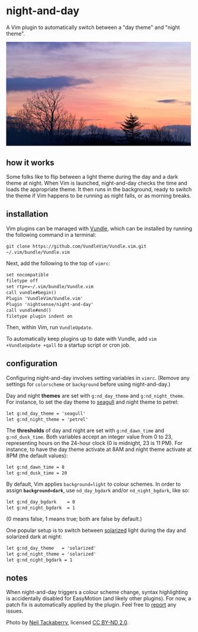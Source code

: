 # night-and-day

A Vim plugin to automatically switch between a "day theme" and "night theme".

<img src="image.jpg" width="500">

## how it works

Some folks like to flip between a light theme during the day and a dark theme at night. When Vim is launched, night-and-day checks the time and loads the appropriate theme. It then runs in the background, ready to switch the theme if Vim happens to be running as night falls, or as morning breaks.

## installation

Vim plugins can be managed with [Vundle](https://github.com/VundleVim/Vundle.vim), which can be installed by running the following command in a terminal:

~~~
git clone https://github.com/VundleVim/Vundle.vim.git ~/.vim/bundle/Vundle.vim
~~~

Next, add the following to the top of `vimrc`:

~~~
set nocompatible
filetype off
set rtp+=~/.vim/bundle/Vundle.vim
call vundle#begin()
Plugin 'VundleVim/Vundle.vim'
Plugin 'nightsense/night-and-day'
call vundle#end()
filetype plugin indent on
~~~

Then, within Vim, run `VundleUpdate`.

To automatically keep plugins up to date with Vundle, add `vim +VundleUpdate +qall` to a startup script or cron job.

## configuration

Configuring night-and-day involves setting variables in `vimrc`. (Remove any settings for `colorscheme` or `background` before using night-and-day.)

Day and night **themes** are set with `g:nd_day_theme` and `g:nd_night_theme`. For instance, to set the day theme to [seagull](https://github.com/nightsense/seabird) and night theme to petrel:

~~~
let g:nd_day_theme = 'seagull'
let g:nd_night_theme = 'petrel'
~~~

The **thresholds** of day and night are set with `g:nd_dawn_time` and `g:nd_dusk_time`. Both variables accept an integer value from 0 to 23, representing hours on the 24-hour clock (0 is midnight, 23 is 11 PM). For instance, to have the day theme activate at 8AM and night theme activate at 8PM (the default values):

~~~
let g:nd_dawn_time = 8
let g:nd_dusk_time = 20
~~~

By default, Vim applies `background=light` to colour schemes. In order to assign **`background=dark`**, use `nd_day_bgdark` and/or `nd_night_bgdark`, like so:

~~~
let g:nd_day_bgdark    = 0
let g:nd_night_bgdark  = 1
~~~

(0 means false, 1 means true; both are false by default.)

One popular setup is to switch between [solarized](https://github.com/altercation/vim-colors-solarized) light during the day and solarized dark at night:

~~~
let g:nd_day_theme   = 'solarized'
let g:nd_night_theme = 'solarized'
let g:nd_night_bgdark = 1
~~~

## notes

When night-and-day triggers a colour scheme change, syntax highlighting is accidentally disabled for EasyMotion (and likely other plugins). For now, a patch fix is automatically applied by the plugin. Feel free to [report](https://github.com/nightsense/night-and-day/issues) any issues.

Photo by [Neil Tackaberry](https://www.flickr.com/photos/23629083@N03/6904426431), licensed [CC BY-ND 2.0](https://creativecommons.org/licenses/by-nd/2.0/).
